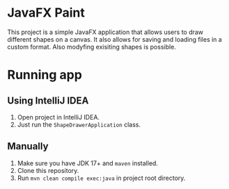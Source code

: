# JavaFX Paint
This project is a simple JavaFX application that allows users to draw different 
shapes on a canvas. It also allows for saving and loading files in a custom format. Also modyfing exisiting shapes is possible.

# Running app


## Using IntelliJ IDEA
1. Open project in IntelliJ IDEA.
2. Just run the `ShapeDrawerApplication` class.

## Manually
1. Make sure you have JDK 17+ and `maven` installed.
2. Clone this repository.
3. Run `mvn clean compile exec:java` in project root directory.
